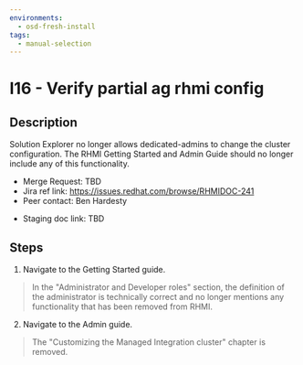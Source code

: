 ```yaml
---
environments:
  - osd-fresh-install
tags:
  - manual-selection
---
```


# I16 - Verify partial ag rhmi config

## Description

Solution Explorer no longer allows dedicated-admins to change the cluster configuration. The RHMI Getting Started and Admin Guide should no longer include any of this functionality.

- Merge Request: TBD
- Jira ref link: https://issues.redhat.com/browse/RHMIDOC-241
- Peer contact: Ben Hardesty

* Staging doc link: TBD

## Steps

1. Navigate to the Getting Started guide.

> In the "Administrator and Developer roles" section, the definition of the administrator is technically correct and no longer mentions any functionality that has been removed from RHMI.

2. Navigate to the Admin guide.

> The "Customizing the Managed Integration cluster" chapter is removed.
